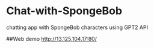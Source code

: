 # Chat-with-SpongeBob
chatting app with SpongeBob characters using GPT2 API

##Web demo
http://13.125.104.17:80/

